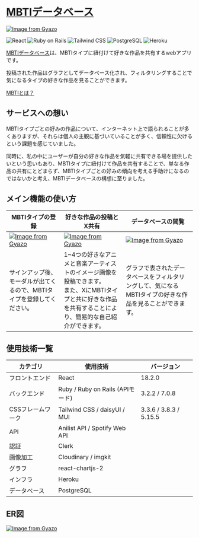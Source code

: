 # [MBTIデータベース](https://www.mbti-database.com/)
[![Image from Gyazo](https://i.gyazo.com/658c850fedea3db773a8125bef23ca9c.png)](https://gyazo.com/658c850fedea3db773a8125bef23ca9c)

![React](https://img.shields.io/badge/React-20232A?style=for-the-badge&logo=react&logoColor=61DAFB)
![Ruby on Rails](https://img.shields.io/badge/Ruby_on_Rails-CC0000?style=for-the-badge&logo=ruby-on-rails&logoColor=white)
![Tailwind CSS](https://img.shields.io/badge/Tailwind_CSS-38B2AC?style=for-the-badge&logo=tailwind-css&logoColor=white)
![PostgreSQL](https://img.shields.io/badge/PostgreSQL-316192?style=for-the-badge&logo=postgresql&logoColor=white)
![Heroku](https://img.shields.io/badge/Heroku-430098?style=for-the-badge&logo=heroku&logoColor=white)

[MBTIデータベース](https://www.mbti-database.com/)は、MBTIタイプに紐付けて好きな作品を共有するwebアプリです。

投稿された作品はグラフとしてデータベース化され、フィルタリングすることで気になるタイプの好きな作品を見ることができます。

[MBTIとは？](https://ja.wikipedia.org/wiki/MBTI)

## サービスへの想い
MBTIタイプごとの好みの作品について、インターネット上で語られることが多くありますが、それらは個人の主観に基づいていることが多く、信頼性に欠けるという課題を感じていました。

同時に、私の中にユーザーが自分の好きな作品を気軽に共有できる場を提供したいという思いもあり、MBTIタイプに紐付けて作品を共有することで、単なる作品の共有にとどまらず、MBTIタイプごとの好みの傾向を考える手助けになるのではないかと考え、MBTIデータベースの構想に至りました。

## メイン機能の使い方
| MBTIタイプの登録 | 好きな作品の投稿とX共有 | データベースの閲覧 |
|------------------|------------------------|-------------------|
| [![Image from Gyazo](https://i.gyazo.com/e652d874443276e429eaf289504f3f58.png)](https://gyazo.com/e652d874443276e429eaf289504f3f58) | [![Image from Gyazo](https://i.gyazo.com/9258e5671cf51f19bf3654ee50b98d4e.jpg)](https://gyazo.com/9258e5671cf51f19bf3654ee50b98d4e) | [![Image from Gyazo](https://i.gyazo.com/e323440e74b83a257f6bd66bd6e51e1a.png)](https://gyazo.com/e323440e74b83a257f6bd66bd6e51e1a) |
| サインアップ後、モーダルが出てくるので、MBTIタイプを登録してください。 | 1~4つの好きなアニメと音楽アーティストのイメージ画像を投稿できます。<br>また、XにMBTIタイプと共に好きな作品を共有することにより、簡易的な自己紹介ができます。 | グラフで表されたデータベースをフィルタリングして、気になるMBTIタイプの好きな作品を見ることができます。

## 使用技術一覧
| カテゴリ | 使用技術 | バージョン |
|----------|----------|------------|
| フロントエンド | React | 18.2.0 |
| バックエンド | Ruby / Ruby on Rails (APIモード) | 3.2.2 / 7.0.8 |
| CSSフレームワーク | Tailwind CSS / daisyUI / MUI | 3.3.6 / 3.8.3 / 5.15.5 |
| API | Anilist API / Spotify Web API ||
| 認証 | Clerk ||
| 画像加工 | Cloudinary / imgkit ||
| グラフ | react-chartjs-2 ||
| インフラ | Heroku ||
| データベース | PostgreSQL ||

## ER図
[![Image from Gyazo](https://i.gyazo.com/7c7c0e13a781987107f8f823a364d1bc.png)](https://gyazo.com/7c7c0e13a781987107f8f823a364d1bc)